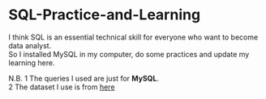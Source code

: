 # SQL-Practice-and-Learning

I think SQL is an essential technical skill for everyone who want to become data analyst.  
So I installed MySQL in my computer, do some practices and update my learning here.  

N.B. 1 The queries I used are just for **MySQL**.  
     2 The dataset I use is from [here]('forta.com/books/0672336073/')
     

